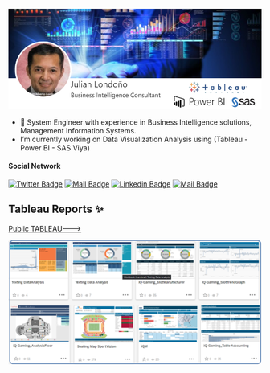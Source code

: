 
![](Images/CardPresentation.png)
<!--
**julianBI/julianBI** is a ✨ _special_ ✨ repository because its `README.md` (this file) appears on your GitHub profile.
### Hi there 👋
Here are some ideas to get you started:

- 🔭 I’m currently working on ...
- 🌱 I’m currently learning ...
- 👯 I’m looking to collaborate on ...
- 🤔 I’m looking for help with ...
- 💬 Ask me about ...
- 📫 How to reach me: ...
- 😄 Pronouns: ...
- ⚡ Fun fact: ...
-->
- 🔭 System Engineer with experience in Business Intelligence solutions, Management Information Systems.
- I’m currently working on Data Visualization Analysis using (Tableau - Power BI - SAS Viya)

#### Social Network
[![Twitter Badge](https://img.shields.io/badge/-Qlx.com-1ca0f1?style=flat&labelColor=1ca0f1&logo=twitter&logoColor=white&link=https://twitter.com/qlx_corp)](https://twitter.com/qlx_corp) [![Mail Badge](https://img.shields.io/badge/-Qlx.com-e74c3c?style=flat&labelColor=e74c3c&logo=youtube&logoColor=white)](https://www.youtube.com/channel/UCHICL3KWlaWHZA4oCn1igIA) [![Linkedin Badge](https://img.shields.io/badge/-JulianLondono-0e76a8?style=flat&labelColor=0e76a8&logo=linkedin&logoColor=white)](https://linkedin.com/in/julianalbertolondono/) [![Mail Badge](https://img.shields.io/badge/-QualexConsulting-e84393?style=flat&labelColor=e84393&logo=instagram&logoColor=white)](https://www.instagram.com/qlxconsulting/) 


## Tableau Reports ✨

[Public TABLEAU--->](https://public.tableau.com/app/profile/bijulian#!/)

![](Images/Portafolio-TableauPublic-2022-A.png)

